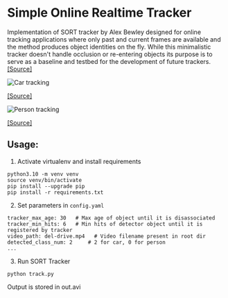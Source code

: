 # Simple Online Realtime Tracker
Implementation of SORT tracker by Alex Bewley designed for online tracking applications where only past and current frames are available and the method produces object identities on the fly. While this minimalistic tracker doesn't handle occlusion or re-entering objects its purpose is to serve as a baseline and testbed for the development of future trackers. [[Source]](https://github.com/abewley/sort)

![Car tracking](assets/drive-track.gif?raw=true "Car tracking")

[[Source]](https://www.youtube.com/watch?v=FQINAGuleoU&t=616s)

![Person tracking](assets/walk-track.gif?raw=true "Person tracking")

[[Source]](https://www.youtube.com/watch?v=Af0SUwah1bQ&t=545s)

## Usage:
1. Activate virtualenv and install requirements
```
python3.10 -m venv venv
source venv/bin/activate
pip install --upgrade pip
pip install -r requirements.txt
```

2. Set parameters in `config.yaml`
```
tracker_max_age: 30   # Max age of object until it is disassociated
tracker_min_hits: 6   # Min hits of detector object until it is registered by tracker
video_path: del-drive.mp4   # Video filename present in root dir
detected_class_num: 2     # 2 for car, 0 for person
...
```

3. Run SORT Tracker
```
python track.py
```
Output is stored in out.avi
